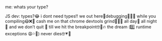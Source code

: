 me: whats your type?

JS dev: types?😂 i dont need types‼️ we out here💪debugging🐜🐞🐛 while you compiling😷❌🙅  cash me on that chrome devtools grind🏃🏻💨  all day🌝 all night🌚 and we don’t quit 🛑 till we hit the breakpoint🤓🙏🔥 the dream (0️⃣ runtime exceptions 😩💦🍆) never dies🤓💗💯
